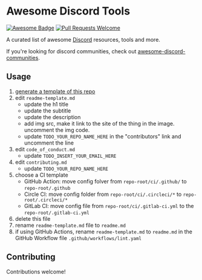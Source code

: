 # Awesome Discord Tools   
<a href="https://github.com/sindresorhus/awesome"><img alt="Awesome Badge" src="https://awesome.re/badge-flat.svg"></a> <a href="https://github.com/KieranRobson/awesome-discord-tools/pulls"><img alt="Pull Requests Welcome" src="https://img.shields.io/badge/PRs-welcome-brightgreen.svg?style=flat-square"></a>

<p>
  A curated list of awesome <a href="http://www.discord.com/">Discord</a> resources, tools and more. 
</p>
 If you're looking for discord communities, check out <a href="https://github.com/mhxion/awesome-discord-communities#readme">awesome-discord-communities</a>.

## Usage

1. [generate a template of this repo](https://github.com/jthegedus/awesome-list-template/generate)
2. edit `readme-template.md`
   - update the h1 title
   - update the subtitle
   - update the description
   - add img src, make it link to the site of the thing in the image. uncomment the img code.
   - update `TODO_YOUR_REPO_NAME_HERE` in the "contributors" link and uncomment the line
3. edit `code_of_conduct.md`
   - update `TODO_INSERT_YOUR_EMAIL_HERE`
4. edit `contributing.md`
   - update `TODO_YOUR_REPO_NAME_HERE`
5. choose a CI template
   - GitHub Action: move config folver from `repo-root/ci/.github/` to `repo-root/.github`
   - Circle CI: move config folder from `repo-root/ci/.circleci/*` to `repo-root/.circleci/*`
   - GitLab CI: move config file from `repo-root/ci/.gitlab-ci.yml` to the `repo-root/.gitlab-ci.yml`
6. delete this file
7. rename `readme-template.md` file to `readme.md`
8. if using GitHub Actions, rename `readme-template.md` to `readme.md` in the GitHub Workflow file `.github/workflows/lint.yaml`

## Contributing

Contributions welcome!
